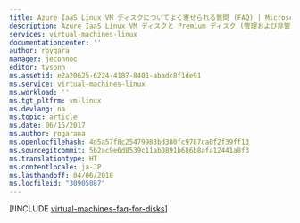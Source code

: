 ```yaml
---
title: Azure IaaS Linux VM ディスクについてよく寄せられる質問 (FAQ) | Microsoft Docs
description: Azure IaaS Linux VM ディスクと Premium ディスク (管理および非管理) についてよく寄せられる質問
services: virtual-machines-linux
documentationcenter: ''
author: roygara
manager: jeconnoc
editor: tysonn
ms.assetid: e2a20625-6224-4187-8401-abadc8f1de91
ms.service: virtual-machines-linux
ms.workload: ''
ms.tgt_pltfrm: vm-linux
ms.devlang: na
ms.topic: article
ms.date: 06/15/2017
ms.author: rogarana
ms.openlocfilehash: 4d5a57f8c25479983bd380fc9787ca0f2f39ff13
ms.sourcegitcommit: 5b2ac9e6d8539c11ab0891b686b8afa12441a8f3
ms.translationtype: HT
ms.contentlocale: ja-JP
ms.lasthandoff: 04/06/2018
ms.locfileid: "30905087"
---
```

[!INCLUDE [virtual-machines-faq-for-disks](../../../includes/virtual-machines-faq-for-disks.md)]